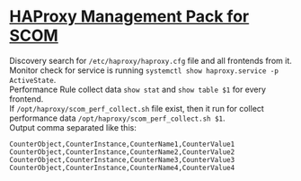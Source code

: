 # [HAProxy Management Pack for SCOM](https://github.com/pfzim/HAProxyMP)

Discovery search for `/etc/haproxy/haproxy.cfg` file and all frontends from it.  
Monitor check for service is running `systemctl show haproxy.service -p ActiveState`.  
Performance Rule collect data `show stat` and `show table $1` for every frontend.  
If `/opt/haproxy/scom_perf_collect.sh` file exist, then it run for collect performance data `/opt/haproxy/scom_perf_collect.sh $1`.  
Output comma separated like this:  
```
CounterObject,CounterInstance,CounterName1,CounterValue1
CounterObject,CounterInstance,CounterName2,CounterValue2
CounterObject,CounterInstance,CounterName3,CounterValue3
CounterObject,CounterInstance,CounterName4,CounterValue4
```
